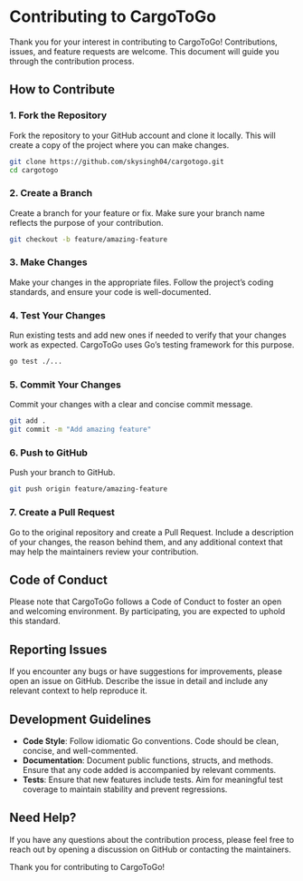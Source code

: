 # Contributing to CargoToGo

Thank you for your interest in contributing to CargoToGo! Contributions, issues, and feature requests are welcome. This document will guide you through the contribution process.

## How to Contribute

### 1. Fork the Repository

Fork the repository to your GitHub account and clone it locally. This will create a copy of the project where you can make changes.

```sh
git clone https://github.com/skysingh04/cargotogo.git
cd cargotogo
```

### 2. Create a Branch

Create a branch for your feature or fix. Make sure your branch name reflects the purpose of your contribution.

```sh
git checkout -b feature/amazing-feature
```

### 3. Make Changes

Make your changes in the appropriate files. Follow the project’s coding standards, and ensure your code is well-documented.

### 4. Test Your Changes

Run existing tests and add new ones if needed to verify that your changes work as expected. CargoToGo uses Go’s testing framework for this purpose.

```sh
go test ./...
```

### 5. Commit Your Changes

Commit your changes with a clear and concise commit message.

```sh
git add .
git commit -m "Add amazing feature"
```

### 6. Push to GitHub

Push your branch to GitHub.

```sh
git push origin feature/amazing-feature
```

### 7. Create a Pull Request

Go to the original repository and create a Pull Request. Include a description of your changes, the reason behind them, and any additional context that may help the maintainers review your contribution.

## Code of Conduct

Please note that CargoToGo follows a Code of Conduct to foster an open and welcoming environment. By participating, you are expected to uphold this standard.

## Reporting Issues

If you encounter any bugs or have suggestions for improvements, please open an issue on GitHub. Describe the issue in detail and include any relevant context to help reproduce it.

## Development Guidelines

- **Code Style**: Follow idiomatic Go conventions. Code should be clean, concise, and well-commented.
- **Documentation**: Document public functions, structs, and methods. Ensure that any code added is accompanied by relevant comments.
- **Tests**: Ensure that new features include tests. Aim for meaningful test coverage to maintain stability and prevent regressions.

## Need Help?

If you have any questions about the contribution process, please feel free to reach out by opening a discussion on GitHub or contacting the maintainers.

Thank you for contributing to CargoToGo!